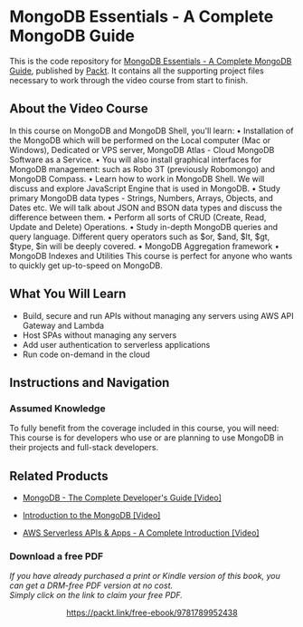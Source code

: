 # MongoDB Essentials - A Complete MongoDB Guide
This is the code repository for [MongoDB Essentials - A Complete MongoDB Guide](https://www.packtpub.com/virtualization-and-cloud/aws-serverless-apis-apps-complete-introduction-video?utm_source=github&utm_medium=repository&utm_campaign=9781789954340), published by [Packt](https://www.packtpub.com/?utm_source=github). It contains all the supporting project files necessary to work through the video course from start to finish.
## About the Video Course
In this course on MongoDB and MongoDB Shell, you'll learn:
• Installation of the MongoDB which will be performed on the Local computer (Mac or Windows), Dedicated or VPS server, MongoDB Atlas - Cloud MongoDB Software as a Service.
• You will also install graphical interfaces for MongoDB management: such as Robo 3T (previously Robomongo) and MongoDB Compass.
• Learn how to work in MongoDB Shell. We will discuss and explore JavaScript Engine that is used in MongoDB.
• Study primary MongoDB data types - Strings, Numbers, Arrays, Objects, and Dates etc. We will talk about JSON and BSON data types and discuss the difference between them.
• Perform all sorts of CRUD (Create, Read, Update and Delete) Operations. 
• Study in-depth MongoDB queries and query language. Different query operators such as $or, $and, $lt, $gt, $type, $in will be deeply covered.
• MongoDB Aggregation framework
• MongoDB Indexes and Utilities
This course is perfect for anyone who wants to quickly get up-to-speed on MongoDB.

<H2>What You Will Learn</H2>
<DIV class=book-info-will-learn-text>
<UL>
<LI>Build, secure and run APIs without managing any servers using AWS API Gateway and Lambda 
<LI>Host SPAs without managing any servers 
<LI>Add user authentication to serverless applications 
<LI>Run code on-demand in the cloud </LI></UL></DIV>

## Instructions and Navigation
### Assumed Knowledge
To fully benefit from the coverage included in this course, you will need:<br/>
This course is for developers who use or are planning to use MongoDB in their projects and full-stack developers.

   

## Related Products
* [MongoDB - The Complete Developer's Guide [Video]](https://www.packtpub.com/virtualization-and-cloud/aws-serverless-apis-apps-complete-introduction-video?utm_source=github&utm_medium=repository&utm_campaign=9781789954340)

* [Introduction to the MongoDB [Video]](https://www.packtpub.com/virtualization-and-cloud/aws-serverless-apis-apps-complete-introduction-video?utm_source=github&utm_medium=repository&utm_campaign=9781789954340)

* [AWS Serverless APIs & Apps - A Complete Introduction [Video]](https://www.packtpub.com/virtualization-and-cloud/aws-serverless-apis-apps-complete-introduction-video?utm_source=github&utm_medium=repository&utm_campaign=9781789954340)

### Download a free PDF

 <i>If you have already purchased a print or Kindle version of this book, you can get a DRM-free PDF version at no cost.<br>Simply click on the link to claim your free PDF.</i>
<p align="center"> <a href="https://packt.link/free-ebook/9781789952438">https://packt.link/free-ebook/9781789952438 </a> </p>